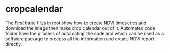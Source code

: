 # cropcalendar
The First three files in root show how to create NDVI timeseries and download the image then make crop calendar out of it. 
Automated code folder have the process of automating the code and which can be used as a software package to process all the information 
and create NDVI report directly.
